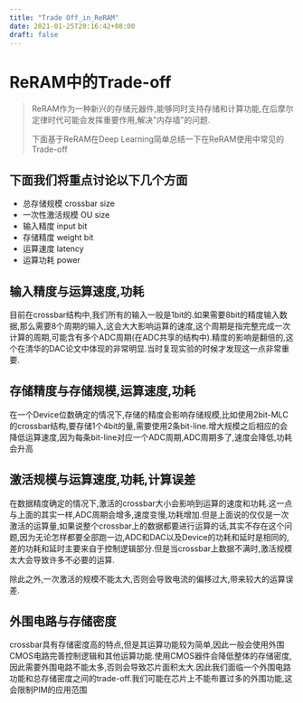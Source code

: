 ```yaml
---
title: "Trade Off_in_ReRAM"
date: 2021-01-25T20:16:42+08:00
draft: false
---
```


# ReRAM中的Trade-off

> ReRAM作为一种新兴的存储元器件,能够同时支持存储和计算功能,在后摩尔定律时代可能会发挥重要作用,解决"内存墙"的问题.
>
> 下面基于ReRAM在Deep Learning简单总结一下在ReRAM使用中常见的Trade-off

## 下面我们将重点讨论以下几个方面

- 总存储规模 crossbar size
- 一次性激活规模 OU size
- 输入精度 input bit
- 存储精度 weight bit
- 运算速度 latency
- 运算功耗 power

## 输入精度与运算速度,功耗

目前在crossbar结构中,我们所有的输入一般是1bit的.如果需要8bit的精度输入数据,那么需要8个周期的输入,这会大大影响运算的速度,这个周期是指完整完成一次计算的周期,可能含有多个ADC周期(在ADC共享的结构中).精度的影响是翻倍的,这个在清华的DAC论文中体现的非常明显.当时复现实验的时候才发现这一点非常重要.

## 存储精度与存储规模,运算速度,功耗

在一个Device位数确定的情况下,存储的精度会影响存储规模,比如使用2bit-MLC的crossbar结构,要存储1个4bit的量,需要使用2条bit-line.增大规模之后相应的会降低运算速度,因为每条bit-line对应一个ADC周期,ADC周期多了,速度会降低,功耗会升高

## 激活规模与运算速度,功耗,计算误差

在数据精度确定的情况下,激活的crossbar大小会影响到运算的速度和功耗.这一点与上面的其实一样,ADC周期会增多,速度变慢,功耗增加.但是上面说的仅仅是一次激活的运算量,如果说整个crossbar上的数据都要进行运算的话,其实不存在这个问题,因为无论怎样都要全部跑一边,ADC和DAC以及Device的功耗和延时是相同的,差的功耗和延时主要来自于控制逻辑部分.但是当crossbar上数据不满时,激活规模太大会导致许多不必要的运算.

除此之外,一次激活的规模不能太大,否则会导致电流的偏移过大,带来较大的运算误差.

## 外围电路与存储密度

crossbar具有存储密度高的特点,但是其运算功能较为简单,因此一般会使用外围CMOS电路完善控制逻辑和其他运算功能.使用CMOS器件会降低整体的存储密度,因此需要外围电路不能太多,否则会导致芯片面积太大.因此我们面临一个外围电路功能和总存储密度之间的trade-off.我们可能在芯片上不能布置过多的外围功能,这会限制PIM的应用范围







